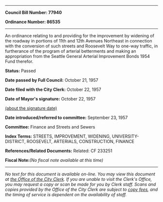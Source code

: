 

********

**Council Bill Number: 77940**
   
**Ordinance Number: 86535**
********

 An ordinance relating to and providing for the improvement by widening of the roadway in portions of 11th and 12th Avenues Northeast in connection with the conversion of such streets and Roosevelt Way to one-way traffic, in furtherance of the program of arterial betterments and making an appropriation from the Seattle General Arterial Improvement Bonds 1954 Fund therefor.

**Status:** Passed
   
**Date passed by Full Council:** October 21, 1957
   
**Date filed with the City Clerk:** October 22, 1957
   
**Date of Mayor's signature:** October 22, 1957
   
[(about the signature date)](/~public/approvaldate.htm)
   
   
   
**Date introduced/referred to committee:** September 23, 1957
   
**Committee:** Finance and Streets and Sewers
   
   
**Index Terms:** STREETS, IMPROVEMENT, WIDENING, UNIVERSITY-DISTRICT, ROOSEVELT, ARTERIALS, CONSTRUCTION, FINANCE

**References/Related Documents:** Related: CF 233251

**Fiscal Note:**_(No fiscal note available at this time)_
********

_No text for this document is available on-line. You may view this document at [the Office of the City Clerk](http://www.seattle.gov/leg/clerk/contactUs.htm). If you are unable to visit the Clerk's Office, you may request a copy or scan be made for you by Clerk staff. Scans and copies provided by the Office of the City Clerk are subject to [copy fees](http://clerk.seattle.gov/~public/clerkfees.htm), and the timing of service is dependent on the availability of staff._

